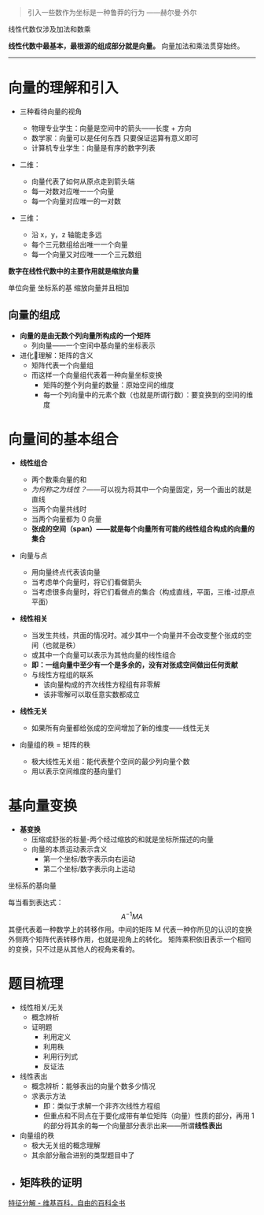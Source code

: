 > 引入一些数作为坐标是一种鲁莽的行为
> ——赫尔曼·外尔

线性代数仅涉及加法和数乘

**线性代数中最基本，最根源的组成部分就是向量。**
向量加法和乘法贯穿始终。

---
# 向量的理解和引入
- 三种看待向量的视角
    - 物理专业学生：向量是空间中的箭头——长度 + 方向
    - 数学家：向量可以是任何东西 只要保证运算有意义即可
    - 计算机专业学生：向量是有序的数字列表

- 二维：
    - 向量代表了如何从原点走到箭头端
    - 每一对数对应唯一一个向量
    - 每一个向量对应唯一的一对数

- 三维：
    - 沿 x，y，z 轴能走多远
    - 每个三元数组给出唯一一个向量
    - 每一个向量又对应唯一一个三元数组

**数字在线性代数中的主要作用就是缩放向量**

单位向量 坐标系的基
缩放向量并且相加

## 向量的组成
- **向量的是由无数个列向量所构成的一个矩阵**
    - 列向量——一个空间中基向量的坐标表示
- 进化🧬理解：矩阵的含义
    - 矩阵代表一个向量组
    - 而这样一个向量组代表着一种向量坐标变换
        - 矩阵的整个列向量的数量：原始空间的维度
        - 每一个列向量中的元素个数（也就是所谓行数）：要变换到的空间的维度

# 向量间的基本组合
- **线性组合**
    - 两个数乘向量的和
    - *为何称之为线性？*——可以视为将其中一个向量固定，另一个画出的就是直线
    - 当两个向量共线时
    - 当两个向量都为 0 向量
    - **张成的空间（span）——就是每个向量所有可能的线性组合构成的向量的集合**

- 向量与点
    - 用向量终点代表该向量
    - 当考虑单个向量时，将它们看做箭头
    - 当考虑很多向量时，将它们看做点的集合（构成直线，平面，三维-过原点平面）

- **线性相关**
    - 当发生共线，共面的情况时。减少其中一个向量并不会改变整个张成的空间（也就是秩）
    - 或其中一个向量可以表示为其他向量的线性组合
    - **即：一组向量中至少有一个是多余的，没有对张成空间做出任何贡献**
    - 与线性方程组的联系
        - 该向量构成的齐次线性方程组有非零解
        - 该非零解可以取任意实数都成立

- **线性无关**
    - 如果所有向量都给张成的空间增加了新的维度——线性无关

- 向量组的秩 = 矩阵的秩
    - 极大线性无关组：能代表整个空间的最少列向量个数
    - 用以表示空间维度的基向量们

# 基向量变换
- **基变换**
    - 压缩或舒张的标量-两个经过缩放的和就是坐标所描述的向量
    - 向量的本质运动表示含义
        - 第一个坐标/数字表示向右运动
        - 第二个坐标/数字表示向上运动

坐标系的基向量

每当看到表达式：
$$A^{-1}MA$$
其便代表着一种数学上的转移作用。中间的矩阵 M 代表一种你所见的认识的变换
外侧两个矩阵代表转移作用，也就是视角上的转化。
矩阵乘积依旧表示一个相同的变换，只不过是从其他人的视角来看的。

# 题目梳理
- 线性相关/无关
    - 概念辨析
    - 证明题
        - 利用定义
        - 利用秩
        - 利用行列式
        - 反证法
- 线性表出
    - 概念辨析：能够表出的向量个数多少情况
    - 求表示方法
        - 即：类似于求解一个非齐次线性方程组
        - 但重点和不同点在于要化成带有单位矩阵（向量）性质的部分，再用 1 的部分将其余的每一个向量部分表示出来——所谓**线性表出**
- 向量组的秩
    - 极大无关组的概念理解
    - 其余部分融合进别的类型题目中了
- 矩阵秩的证明
    -




[特征分解 - 维基百科，自由的百科全书](https://zh.wikipedia.org/wiki/%E7%89%B9%E5%BE%81%E5%88%86%E8%A7%A3)
